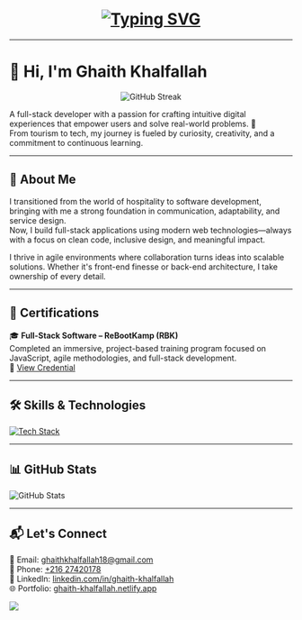 <h1 align="center">
  <a href="https://git.io/typing-svg">
    <img src="https://readme-typing-svg.demolab.com?font=Fira+Code&weight=600&size=30&pause=1000&color=22D3EE&center=true&vCenter=true&width=500&lines=Hi+%F0%9F%91%8B%2C+I'm+Ghaith+Khalfallah;Full-Stack+Developer;Problem+Solver;Tech+Enthusiast" alt="Typing SVG">
  </a>
</h1>

<p align="center">

</p>

---

# 👋 Hi, I'm Ghaith Khalfallah

<p align="center">
  <img src="https://github-readme-streak-stats.herokuapp.com/?user=Ghaithkhal27&theme=radical" alt="GitHub Streak">
</p>



A full-stack developer with a passion for crafting intuitive digital experiences that empower users and solve real-world problems. 🚀  
From tourism to tech, my journey is fueled by curiosity, creativity, and a commitment to continuous learning.

---

## 🌟 About Me

I transitioned from the world of hospitality to software development, bringing with me a strong foundation in communication, adaptability, and service design.  
Now, I build full-stack applications using modern web technologies—always with a focus on clean code, inclusive design, and meaningful impact.

I thrive in agile environments where collaboration turns ideas into scalable solutions. Whether it's front-end finesse or back-end architecture, I take ownership of every detail.

---

## 🏅 Certifications

🎓 **Full-Stack Software  – ReBootKamp (RBK)**  
Completed an immersive, project-based training program focused on JavaScript, agile methodologies, and full-stack development.  
🔗 [View Credential](https://credsverse.com/credentials/2cbfc7fa-45d8-43ce-8da7-21aba97d2201?preview=1)

---

## 🛠️ Skills & Technologies

[![Tech Stack](https://skillicons.dev/icons?i=js,ts,html,css,jquery,react,tailwind,nodejs,express,mongodb,postgres,prisma,postman,figma,git,github)](https://skillicons.dev)

---

## 📊 GitHub Stats

![GitHub Stats](https://github-readme-stats.vercel.app/api?username=Ghaithkhal27&show_icons=true&theme=radical)

---



## 📬 Let's Connect

📧 Email: [ghaithkhalfallah18@gmail.com](mailto:ghaithkhalfallah18@gmail.com)  
📱 Phone: [+216 27420178](tel:+21627420178)  
💼 LinkedIn: [linkedin.com/in/ghaith-khalfallah](https://www.linkedin.com/in/ghaith-khalfallah)  
🌐 Portfolio: [ghaith-khalfallah.netlify.app](https://ghaith-khalfallah.netlify.app)




  <img src="https://capsule-render.vercel.app/api?type=waving&#x26;color=gradient&#x26;height=100&#x26;section=footer&#x26;width=100%">

```
